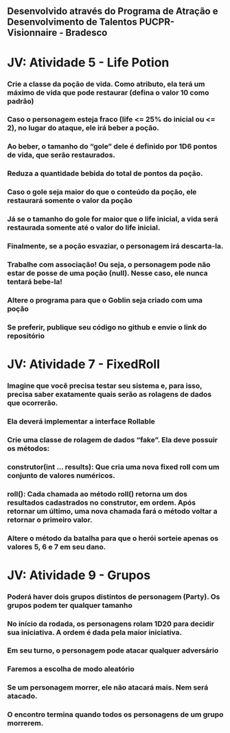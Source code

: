 ## Desenvolvido através do Programa de Atração e Desenvolvimento de Talentos PUCPR- Visionnaire - Bradesco

# JV: Atividade 5 - Life Potion

### Crie a classe da poção de vida. Como atributo, ela terá um máximo de vida que pode restaurar (defina o valor 10 como padrão)
### Caso o personagem esteja fraco (life <= 25% do inicial ou <= 2), no lugar do ataque, ele irá beber a poção.
### Ao beber, o tamanho do “gole” dele é definido por 1D6 pontos de vida, que serão restaurados.
### Reduza a quantidade bebida do total de pontos da poção.
### Caso o gole seja maior do que o conteúdo da poção, ele restaurará somente o valor da poção
### Já se o tamanho do gole for maior que o life inicial, a vida será restaurada somente até o valor do life inicial.
### Finalmente, se a poção esvaziar, o personagem irá descarta-la.
### Trabalhe com associação! Ou seja, o personagem pode não estar de posse de uma poção (null). Nesse caso, ele nunca tentará bebe-la!
### Altere o programa para que o Goblin seja criado com uma poção
### Se preferir, publique seu código no github e envie o link do repositório


# JV: Atividade 7 - FixedRoll

### Imagine que você precisa testar seu sistema e, para isso, precisa saber exatamente quais serão as rolagens de dados que ocorrerão.
### Ela deverá implementar a interface Rollable
### Crie uma classe de rolagem de dados “fake”. Ela deve possuir os métodos:
### construtor(int ... results): Que cria uma nova fixed roll com um conjunto de valores numéricos.
### roll(): Cada chamada ao método roll() retorna um dos resultados cadastrados no construtor, em ordem. Após retornar um último, uma nova chamada fará o método voltar a retornar o primeiro valor.
### Altere o método da batalha para que o herói sorteie apenas os valores 5, 6 e 7 em seu dano.

# JV: Atividade 9 - Grupos

### Poderá haver dois grupos distintos de personagem (Party). Os grupos podem ter qualquer tamanho
### No início da rodada, os personagens rolam 1D20 para decidir sua iniciativa. A ordem é dada pela maior iniciativa.
### Em seu turno, o personagem pode atacar qualquer adversário
### Faremos a escolha de modo aleatório
### Se um personagem morrer, ele não atacará mais. Nem será atacado.
### O encontro termina quando todos os personagens de um grupo morrerem.
